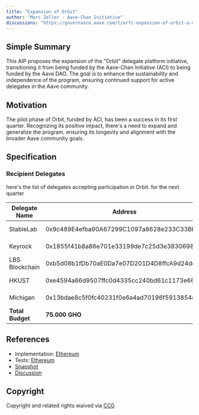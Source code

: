 ```yaml
---
title: "Expansion of Orbit"
author: "Marc Zeller - Aave-Chan Initiative"
discussions: "https://governance.aave.com/t/arfc-expansion-of-orbit-a-dao-funded-delegate-platform-initiative/14785"
---
```


## Simple Summary

This AIP proposes the expansion of the "Orbit" delegate platform initiative, transitioning it from being funded by the Aave-Chan Initiative (ACI) to being funded by the Aave DAO. The goal is to enhance the sustainability and independence of the program, ensuring continued support for active delegates in the Aave community.

## Motivation

The pilot phase of Orbit, funded by ACI, has been a success in its first quarter. Recognizing its positive impact, there's a need to expand and generalize the program, ensuring its longevity and alignment with the broader Aave community goals.

## Specification

### Recipient Delegates

here's the list of delegates accepting participation in Orbit. for the next quarter

| Delegate Name | Address | Budget |
|---------------|---------|-------------------|
| StableLab | 0x9c489E4efba90A67299C1097a8628e233C33BB7B| 15.000 GHO |
| Keyrock | 0x1855f41b8a86e701e33199de7c25d3e3830698ba | 15.000 GHO |
| LBS Blockchain | 0xb5d08b1fDb70aE0Da7e07D201D4D8ffcA9d24dc1| 15.000 GHO |
| HKUST | 0xe4594a66d9507ffc0d4335cc240bd61c1173e666 | 15.000 GHO |
| Michigan | 0x13bdae8c5f0fc40231f0e6a4ad70196f59138548 | 15.000 GHO |
|**Total Budget** | **75.000 GHO**|

## References

- Implementation: [Ethereum](https://github.com/bgd-labs/aave-proposals/blob/5ff581cbfedca44a9d6e9eef8975aba06315e9a1/src/20230925_AaveV3_Eth_ExpansionOfOrbit/AaveV3_Ethereum_ExpansionOfOrbit_20230925.sol)
- Tests: [Ethereum](https://github.com/bgd-labs/aave-proposals/blob/5ff581cbfedca44a9d6e9eef8975aba06315e9a1/src/20230925_AaveV3_Eth_ExpansionOfOrbit/AaveV3_Ethereum_ExpansionOfOrbit_20230925.t.sol)
- [Snapshot](https://snapshot.org/#/aave.eth/proposal/0xecd62eb5dca71e47e7e1d0e88f8e6127857c051bea190fe0eb665636b33caa62)
- [Discussion](https://governance.aave.com/t/arfc-expansion-of-orbit-a-dao-funded-delegate-platform-initiative/14785)

## Copyright

Copyright and related rights waived via [CC0](https://creativecommons.org/publicdomain/zero/1.0/).
